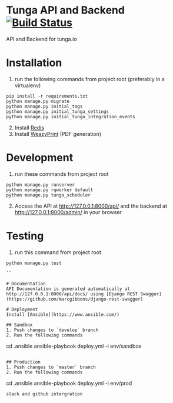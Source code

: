 # Tunga API and Backend [![Build Status](https://travis-ci.org/tunga-io/tunga-api.svg?branch=develop)](https://travis-ci.org/tunga-io/tunga-api)
API and Backend for tunga.io

# Installation
1. run the following commands from project root (preferably in a virtualenv)
```
pip install -r requirements.txt
python manage.py migrate
python manage.py initial_tags
python manage.py initial_tunga_settings
python manage.py initial_tunga_integration_events
```

2. Install [Redis](https://redis.io/)
3. Install [WeazyPrint](http://weasyprint.org/) (PDF generation)

# Development
1. run these commands from project root
```
python manage.py runserver
python manage.py rqworker default
python manage.py tunga_scheduler
```
2. Access the API at http://127.0.0.1:8000/api/ and the backend at http://127.0.0.1:8000/admin/ in your browser

# Testing
1. run this command from project root
```
python manage.py test

``

# Documentation
API Documentation is generated automatically at http://127.0.0.1:8000/api/docs/ using [Django REST Swagger](https://github.com/marcgibbons/django-rest-swagger)

# Deployment
Install [Ansible](https://www.ansible.com/)

## Sandbox
1. Push changes to `develop` branch
2. Run the following commands
```
cd .ansible
ansible-playbook deploy.yml -i env/sandbox
```

## Production
1. Push changes to `master` branch
2. Run the following commands
```
cd .ansible
ansible-playbook deploy.yml -i env/prod
```
slack and github intergration
